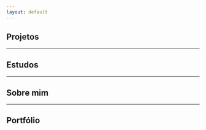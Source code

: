 ```yaml
---
layout: default
---
```

 

## Projetos

* * *

## Estudos

* * *

## Sobre mim

* * *

## Portfólio 
